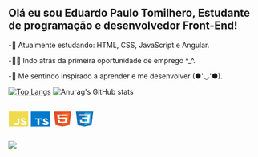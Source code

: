 ## Olá eu sou Eduardo Paulo Tomilhero, Estudante de programação e desenvolvedor Front-End!

-📖 Atualmente estudando: HTML, CSS, JavaScript e Angular.

-🏃‍♂️ Indo atrás da primeira oportunidade de emprego ^_^.

-🎇 Me sentindo inspirado a aprender e me desenvolver (●'◡'●).

[![Top Langs](https://github-readme-stats.vercel.app/api/top-langs/?username=EduT3&langs_count=8)](https://github.com/EduT3/github-readme-stats)
![Anurag's GitHub stats](https://github-readme-stats.vercel.app/api?username=EduT3&show_icons=true)

<div style="display: inline_block"><br>
  <img align="center" alt="EduT3-Js" height="30" width="40" src="https://raw.githubusercontent.com/devicons/devicon/master/icons/javascript/javascript-plain.svg">
  <img align="center" alt="EduT3-Ts" height="30" width="40" src="https://raw.githubusercontent.com/devicons/devicon/master/icons/typescript/typescript-plain.svg">
  <img align="center" alt="EduT3-HTML" height="30" width="40" src="https://raw.githubusercontent.com/devicons/devicon/master/icons/html5/html5-original.svg">
  <img align="center" alt="EduT3-CSS" height="30" width="40" src="https://raw.githubusercontent.com/devicons/devicon/master/icons/css3/css3-original.svg">
</div>

##
 
<div> 
  <a href="https://www.linkedin.com/in/eduardo-paulo-tomilhero-bbb83b264/" target="_blank"><img src="https://img.shields.io/badge/-LinkedIn-%230077B5?style=for-the-badge&logo=linkedin&logoColor=white" target="_blank"></a> 
  
</div>
